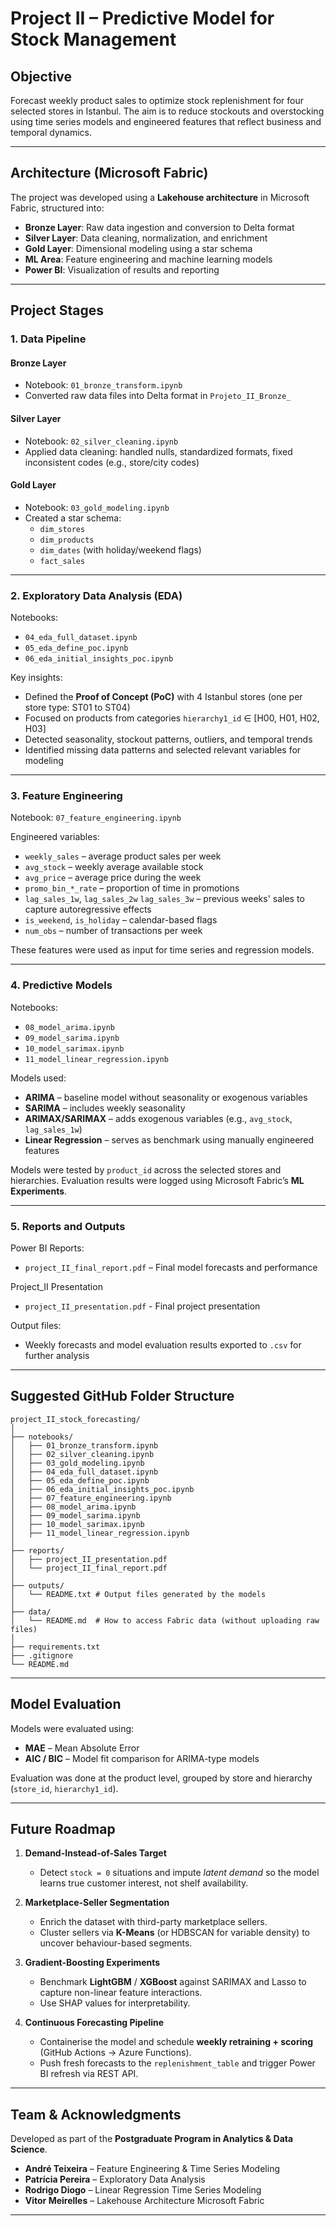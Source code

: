 # Project II – Predictive Model for Stock Management

## Objective

Forecast weekly product sales to optimize stock replenishment for four selected stores in Istanbul. The aim is to reduce stockouts and overstocking using time series models and engineered features that reflect business and temporal dynamics.

---

## Architecture (Microsoft Fabric)

The project was developed using a **Lakehouse architecture** in Microsoft Fabric, structured into:

- **Bronze Layer**: Raw data ingestion and conversion to Delta format
- **Silver Layer**: Data cleaning, normalization, and enrichment
- **Gold Layer**: Dimensional modeling using a star schema
- **ML Area**: Feature engineering and machine learning models
- **Power BI**: Visualization of results and reporting

---

## Project Stages

### 1. Data Pipeline

#### Bronze Layer
- Notebook: `01_bronze_transform.ipynb`
- Converted raw data files into Delta format in `Projeto_II_Bronze_`

#### Silver Layer
- Notebook: `02_silver_cleaning.ipynb`
- Applied data cleaning: handled nulls, standardized formats, fixed inconsistent codes (e.g., store/city codes)

#### Gold Layer
- Notebook: `03_gold_modeling.ipynb`
- Created a star schema:
  - `dim_stores`
  - `dim_products`
  - `dim_dates` (with holiday/weekend flags)
  - `fact_sales`

---

### 2. Exploratory Data Analysis (EDA)

Notebooks:
- `04_eda_full_dataset.ipynb`
- `05_eda_define_poc.ipynb`
- `06_eda_initial_insights_poc.ipynb`



Key insights:
- Defined the **Proof of Concept (PoC)** with 4 Istanbul stores (one per store type: ST01 to ST04)
- Focused on products from categories `hierarchy1_id` ∈ [H00, H01, H02, H03]
- Detected seasonality, stockout patterns, outliers, and temporal trends
- Identified missing data patterns and selected relevant variables for modeling

---

### 3. Feature Engineering

Notebook: `07_feature_engineering.ipynb`

Engineered variables:
- `weekly_sales` – average product sales per week
- `avg_stock` – weekly average available stock
- `avg_price` – average price during the week
- `promo_bin_*_rate` – proportion of time in promotions
- `lag_sales_1w`, `lag_sales_2w` `lag_sales_3w` – previous weeks' sales to capture autoregressive effects
- `is_weekend`, `is_holiday` – calendar-based flags
- `num_obs` – number of transactions per week

These features were used as input for time series and regression models.

---

### 4. Predictive Models

Notebooks:
- `08_model_arima.ipynb`
- `09_model_sarima.ipynb`
- `10_model_sarimax.ipynb`
- `11_model_linear_regression.ipynb`

Models used:
- **ARIMA** – baseline model without seasonality or exogenous variables
- **SARIMA** – includes weekly seasonality
- **ARIMAX/SARIMAX** – adds exogenous variables (e.g., `avg_stock`, `lag_sales_1w`)
- **Linear Regression** – serves as benchmark using manually engineered features

Models were tested by `product_id` across the selected stores and hierarchies. Evaluation results were logged using Microsoft Fabric’s **ML Experiments**.

---

### 5. Reports and Outputs

Power BI Reports:
- `project_II_final_report.pdf` – Final model forecasts and performance

Project_II Presentation
- `project_II_presentation.pdf` - Final project presentation

Output files:
- Weekly forecasts and model evaluation results exported to `.csv` for further analysis

---

## Suggested GitHub Folder Structure

```
project_II_stock_forecasting/
│
├── notebooks/
│   ├── 01_bronze_transform.ipynb
│   ├── 02_silver_cleaning.ipynb
│   ├── 03_gold_modeling.ipynb
│   ├── 04_eda_full_dataset.ipynb
│   ├── 05_eda_define_poc.ipynb
│   ├── 06_eda_initial_insights_poc.ipynb
│   ├── 07_feature_engineering.ipynb
│   ├── 08_model_arima.ipynb
│   ├── 09_model_sarima.ipynb
│   ├── 10_model_sarimax.ipynb
│   ├── 11_model_linear_regression.ipynb
│
├── reports/
│   ├── project_II_presentation.pdf
│   └── project_II_final_report.pdf
│
├── outputs/
│   └── README.txt # Output files generated by the models
│
├── data/
│   └── README.md  # How to access Fabric data (without uploading raw files)
│
├── requirements.txt
├── .gitignore
└── README.md
```

---

## Model Evaluation

Models were evaluated using:

- **MAE** – Mean Absolute Error  
- **AIC / BIC** – Model fit comparison for ARIMA-type models  

Evaluation was done at the product level, grouped by store and hierarchy (`store_id`, `hierarchy1_id`).

---

## Future Roadmap

1. **Demand-Instead-of-Sales Target**  
   - Detect `stock = 0` situations and impute *latent demand* so the model learns true customer interest, not shelf availability.

2. **Marketplace-Seller Segmentation**  
   - Enrich the dataset with third-party marketplace sellers.  
   - Cluster sellers via **K-Means** (or HDBSCAN for variable density) to uncover behaviour-based segments.

3. **Gradient-Boosting Experiments**  
   - Benchmark **LightGBM** / **XGBoost** against SARIMAX and Lasso to capture non-linear feature interactions.  
   - Use SHAP values for interpretability.

4. **Continuous Forecasting Pipeline**  
   - Containerise the model and schedule **weekly retraining + scoring** (GitHub Actions → Azure Functions).  
   - Push fresh forecasts to the `replenishment_table` and trigger Power BI refresh via REST API.

---

## Team & Acknowledgments

Developed as part of the **Postgraduate Program in Analytics & Data Science**.

- **André Teixeira** – Feature Engineering & Time Series Modeling  
- **Patrícia Pereira** – Exploratory Data Analysis
- **Rodrigo Diogo** – Linear Regression Time Series Modeling
- **Vitor Meirelles** – Lakehouse Architecture Microsoft Fabric       

---

